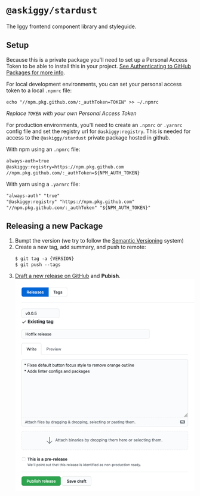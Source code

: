 # `@askiggy/stardust`

The Iggy frontend component library and styleguide.

## Setup

Because this is a private package you'll need to set up a Personal Access Token to be able to install this in your project. [See Authenticating to GitHub Packages for more info](https://docs.github.com/en/packages/working-with-a-github-packages-registry/working-with-the-npm-registry#authenticating-to-github-packages).

For local development environments, you can set your personal access token to a local `.npmrc` file:

```
echo "//npm.pkg.github.com/:_authToken=TOKEN" >> ~/.npmrc
```

_Replace `TOKEN` with your own Personal Access Token_

For production environments, you'll need to create an `.npmrc` or `.yarnrc` config file and set the registry url for `@askiggy:registry`. This is needed for access to the `@askiggy/stardust` private package hosted in github.

With npm using an `.npmrc` file:

```
always-auth=true
@askiggy:registry=https://npm.pkg.github.com
//npm.pkg.github.com/:_authToken=${NPM_AUTH_TOKEN}
```

With yarn using a `.yarnrc` file:

```
"always-auth" "true"
"@askiggy:registry" "https://npm.pkg.github.com"
"//npm.pkg.github.com/:_authToken" "${NPM_AUTH_TOKEN}"
```

## Releasing a new Package

1. Bumpt the version (we try to follow the [Semantic Versioning](https://semver.org/) system)
2. Create a new tag, add summary, and push to remote:
   ```
   $ git tag -a {VERSION}
   $ git push --tags
   ```
3. [Draft a new release on GitHub](https://github.com/askiggy/stardust/releases/new) and **Pubish**.
      ![](./docs/ss-gh-release.png)
